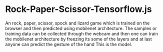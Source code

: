 # Rock-Paper-Scissor-Tensorflow.js
An rock, paper, scissor, spock and lizard game which is trained on the browser and then predicted using mobilenet architecture. The samples or training data can be collected through the webcam and then one can train the mobilenet architecture by freezing its some of the layers and at last anyone can predict the gesture of the hand
This is the model. 